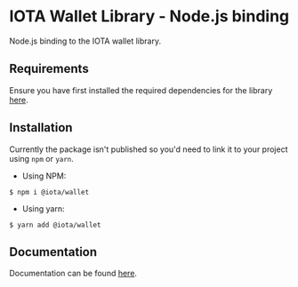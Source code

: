 # IOTA Wallet Library - Node.js binding

Node.js binding to the IOTA wallet library.

## Requirements

Ensure you have first installed the required dependencies for the library [here](https://github.com/iotaledger/wallet.rs/blob/dev/README.md).

## Installation

Currently the package isn't published so you'd need to link it to your project using `npm` or `yarn`.

- Using NPM:
```
$ npm i @iota/wallet
```
- Using yarn: 
```
$ yarn add @iota/wallet
```

## Documentation

Documentation can be found [here](https://wallet-lib.docs.iota.org/libraries/nodejs).
